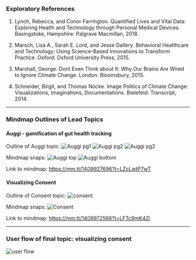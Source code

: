 ### Exploratory References

1. Lynch, Rebecca, and Conor Farrington. Quantified Lives and Vital Data: Exploring Health and Technology through Personal Medical Devices. Basingstoke, Hampshire: Palgrave Macmillan, 2018.

2. Marsch, Lisa A., Sarah E. Lord, and Jesse Dallery. Behavioral Healthcare and Technology: Using Science-Based Innovations to Transform Practice. Oxford: Oxford University Press, 2015.

3. Marshall, George. Dont Even Think about It: Why Our Brains Are Wired to Ignore Climate Change. London: Bloomsbury, 2015.

4. Schneider, Birgit, and Thomas Nocke. Image Politics of Climate Change: Visualizations, Imaginations, Documentations. Bielefeld: Transcript, 2014.

---

### Mindmap Outlines of Lead Topics

#### Auggi - gamification of gut health tracking

Outline of Auggi topic:
![Auggi pg1](mindmap/MS2_mindmap_auggi_1.png)
![Auggi pg2](mindmap/MS2_mindmap_auggi_2.png)
![Auggi pg2](mindmap/MS2_mindmap_auggi_3.png)

Mindmap snaps:
![Auggi top](mindmap/mindmap_auggi_pic_1.png)
![Auggi bottom](mindmap/mindmap_auggi_pic_2.png)

Link to mindmap: https://mm.tt/1409927696?t=LZcLwtP7wT


#### Visualizing Consent

Outline of Consent topic:
![consent](mindmap/MS2_mindmap_consent.png)

Mindmap snaps:
![Consent](mindmap/mindmap_consent_pic.png)

Link to mindmap: https://mm.tt/1409972566?t=LFTc9mK4Zi

---

### User flow of final topic: visualizing consent

![user flow](userflow/MS2_thesis_userFlow.png)